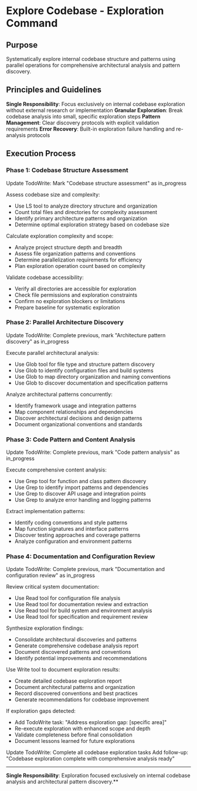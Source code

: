 # Explore Codebase - Exploration Command

## Purpose
Systematically explore internal codebase structure and patterns using parallel operations for comprehensive architectural analysis and pattern discovery.

## Principles and Guidelines

**Single Responsibility**: Focus exclusively on internal codebase exploration without external research or implementation
**Granular Exploration**: Break codebase analysis into small, specific exploration steps
**Pattern Management**: Clear discovery protocols with explicit validation requirements
**Error Recovery**: Built-in exploration failure handling and re-analysis protocols

## Execution Process

### Phase 1: Codebase Structure Assessment
Update TodoWrite: Mark "Codebase structure assessment" as in_progress

Assess codebase size and complexity:
- Use LS tool to analyze directory structure and organization
- Count total files and directories for complexity assessment
- Identify primary architecture patterns and organization
- Determine optimal exploration strategy based on codebase size

Calculate exploration complexity and scope:
- Analyze project structure depth and breadth
- Assess file organization patterns and conventions
- Determine parallelization requirements for efficiency
- Plan exploration operation count based on complexity

Validate codebase accessibility:
- Verify all directories are accessible for exploration
- Check file permissions and exploration constraints
- Confirm no exploration blockers or limitations
- Prepare baseline for systematic exploration

### Phase 2: Parallel Architecture Discovery
Update TodoWrite: Complete previous, mark "Architecture pattern discovery" as in_progress

Execute parallel architectural analysis:
- Use Glob tool for file type and structure pattern discovery
- Use Glob to identify configuration files and build systems
- Use Glob to map directory organization and naming conventions
- Use Glob to discover documentation and specification patterns

Analyze architectural patterns concurrently:
- Identify framework usage and integration patterns
- Map component relationships and dependencies
- Discover architectural decisions and design patterns
- Document organizational conventions and standards

### Phase 3: Code Pattern and Content Analysis
Update TodoWrite: Complete previous, mark "Code pattern analysis" as in_progress

Execute comprehensive content analysis:
- Use Grep tool for function and class pattern discovery
- Use Grep to identify import patterns and dependencies
- Use Grep to discover API usage and integration points
- Use Grep to analyze error handling and logging patterns

Extract implementation patterns:
- Identify coding conventions and style patterns
- Map function signatures and interface patterns
- Discover testing approaches and coverage patterns
- Analyze configuration and environment patterns

### Phase 4: Documentation and Configuration Review
Update TodoWrite: Complete previous, mark "Documentation and configuration review" as in_progress

Review critical system documentation:
- Use Read tool for configuration file analysis
- Use Read tool for documentation review and extraction
- Use Read tool for build system and environment analysis
- Use Read tool for specification and requirement review

Synthesize exploration findings:
- Consolidate architectural discoveries and patterns
- Generate comprehensive codebase analysis report
- Document discovered patterns and conventions
- Identify potential improvements and recommendations

Use Write tool to document exploration results:
- Create detailed codebase exploration report
- Document architectural patterns and organization
- Record discovered conventions and best practices
- Generate recommendations for codebase improvement

If exploration gaps detected:
- Add TodoWrite task: "Address exploration gap: [specific area]"
- Re-execute exploration with enhanced scope and depth
- Validate completeness before final consolidation
- Document lessons learned for future explorations

Update TodoWrite: Complete all codebase exploration tasks
Add follow-up: "Codebase exploration complete with comprehensive analysis ready"

---

**Single Responsibility**: Exploration focused exclusively on internal codebase analysis and architectural pattern discovery.**
